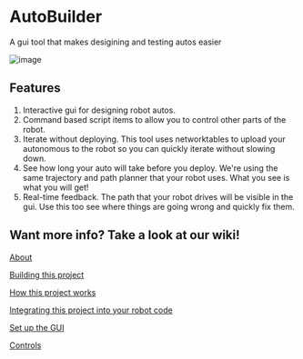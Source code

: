 # AutoBuilder
A gui tool that makes desigining and testing autos easier

![image](https://user-images.githubusercontent.com/59785640/136644756-be514ab1-5583-4ae3-9109-d63b7a29a373.png)

## Features
1. Interactive gui for designing robot autos.
2. Command based script items to allow you to control other parts of the robot.
3. Iterate without deploying. This tool uses networktables to upload your autonomous to the robot so you can quickly iterate without slowing down.
4. See how long your auto will take before you deploy. We're using the same trajectory and path planner that your robot uses. What you see is what you will get!
5. Real-time feedback. The path that your robot drives will be visible in the gui. Use this too see where things are going wrong and quickly fix them.


## Want more info? Take a look at our wiki!
[About](https://github.com/FRC3476/AutoBuilder/wiki/About)

[Building this project](https://github.com/FRC3476/AutoBuilder/wiki/Building-this-project)

[How this project works](https://github.com/FRC3476/AutoBuilder/wiki/How-this-project-works)

[Integrating this project into your robot code](https://github.com/FRC3476/AutoBuilder/wiki/Integrating-this-project-into-your-robot-code)

[Set up the GUI](https://github.com/FRC3476/AutoBuilder/wiki/Set-up-the-GUI)

[Controls ](https://github.com/FRC3476/AutoBuilder/wiki/Controls)
